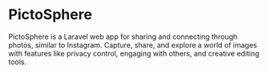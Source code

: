 # PictoSphere
PictoSphere is a Laravel web app for sharing and connecting through photos, similar to Instagram. Capture, share, and explore a world of images with features like privacy control, engaging with others, and creative editing tools.
